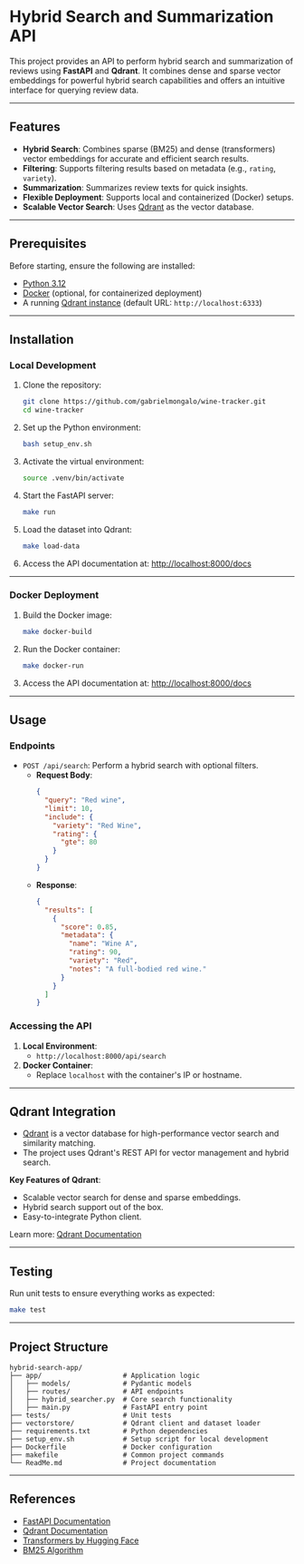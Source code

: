 # **Hybrid Search and Summarization API**

This project provides an API to perform hybrid search and summarization of reviews using **FastAPI** and **Qdrant**. It combines dense and sparse vector embeddings for powerful hybrid search capabilities and offers an intuitive interface for querying review data.

---

## **Features**

- **Hybrid Search**: Combines sparse (BM25) and dense (transformers) vector embeddings for accurate and efficient search results.
- **Filtering**: Supports filtering results based on metadata (e.g., `rating`, `variety`).
- **Summarization**: Summarizes review texts for quick insights.
- **Flexible Deployment**: Supports local and containerized (Docker) setups.
- **Scalable Vector Search**: Uses [Qdrant](https://qdrant.tech/) as the vector database.

---

## **Prerequisites**

Before starting, ensure the following are installed:

- [Python 3.12](https://www.python.org/downloads/)
- [Docker](https://www.docker.com/) (optional, for containerized deployment)
- A running [Qdrant instance](https://qdrant.tech/documentation/) (default URL: `http://localhost:6333`)

---

## **Installation**

### **Local Development**

1. Clone the repository:

   ```bash
   git clone https://github.com/gabrielmongalo/wine-tracker.git
   cd wine-tracker
   ```

2. Set up the Python environment:

   ```bash
   bash setup_env.sh
   ```

3. Activate the virtual environment:

   ```bash
   source .venv/bin/activate
   ```

4. Start the FastAPI server:

   ```bash
   make run
   ```

5. Load the dataset into Qdrant:

   ```bash
   make load-data
   ```

6. Access the API documentation at: [http://localhost:8000/docs](http://localhost:8000/docs)

---

### **Docker Deployment**

1. Build the Docker image:

   ```bash
   make docker-build
   ```

2. Run the Docker container:

   ```bash
   make docker-run
   ```

3. Access the API documentation at: [http://localhost:8000/docs](http://localhost:8000/docs)

---

## **Usage**

### **Endpoints**

- `POST /api/search`: Perform a hybrid search with optional filters.
  - **Request Body**:
    ```json
    {
      "query": "Red wine",
      "limit": 10,
      "include": {
        "variety": "Red Wine",
        "rating": {
          "gte": 80
        }
      }
    }
    ```
  - **Response**:
    ```json
    {
      "results": [
        {
          "score": 0.85,
          "metadata": {
            "name": "Wine A",
            "rating": 90,
            "variety": "Red",
            "notes": "A full-bodied red wine."
          }
        }
      ]
    }
    ```

### **Accessing the API**

1. **Local Environment**:
   - `http://localhost:8000/api/search`
2. **Docker Container**:
   - Replace `localhost` with the container's IP or hostname.

---

## **Qdrant Integration**

- [Qdrant](https://qdrant.tech/) is a vector database for high-performance vector search and similarity matching.
- The project uses Qdrant's REST API for vector management and hybrid search.

**Key Features of Qdrant**:

- Scalable vector search for dense and sparse embeddings.
- Hybrid search support out of the box.
- Easy-to-integrate Python client.

Learn more: [Qdrant Documentation](https://qdrant.tech/documentation/)

---

## **Testing**

Run unit tests to ensure everything works as expected:

```bash
make test
```

---

## **Project Structure**

```plaintext
hybrid-search-app/
├── app/                    # Application logic
│   ├── models/             # Pydantic models
│   ├── routes/             # API endpoints
│   ├── hybrid_searcher.py  # Core search functionality
│   ├── main.py             # FastAPI entry point
├── tests/                  # Unit tests
├── vectorstore/            # Qdrant client and dataset loader
├── requirements.txt        # Python dependencies
├── setup_env.sh            # Setup script for local development
├── Dockerfile              # Docker configuration
├── makefile                # Common project commands
└── ReadMe.md               # Project documentation
```

---

## **References**

- [FastAPI Documentation](https://fastapi.tiangolo.com/)
- [Qdrant Documentation](https://qdrant.tech/documentation/)
- [Transformers by Hugging Face](https://huggingface.co/docs/transformers/)
- [BM25 Algorithm](https://en.wikipedia.org/wiki/Okapi_BM25)
